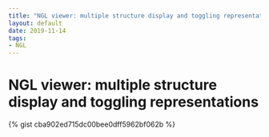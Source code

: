 ```yaml
---
title: "NGL viewer: multiple structure display and toggling representations"
layout: default
date: 2019-11-14
tags:
- NGL
---
```


# NGL viewer: multiple structure display and toggling representations

{% gist cba902ed715dc00bee0dff5962bf062b %}
